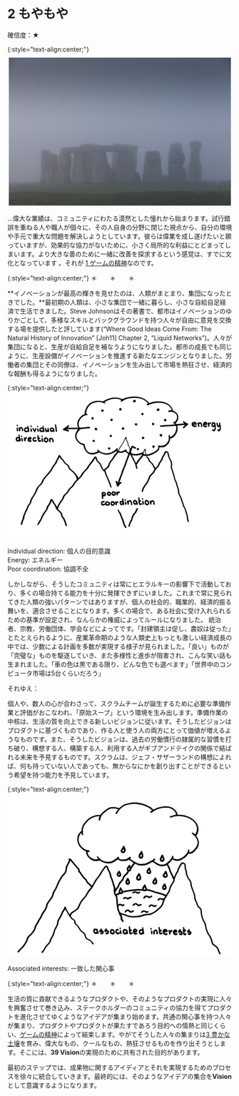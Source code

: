 # 2 もやもや

確信度：★

{:style="text-align:center;"}
![ch02_02_2_The_Mist1](Images/ch02_02_2_The_Mist1.png)

…偉大な業績は、コミュニティにわたる漠然とした憧れから始まります。試行錯誤を重ねる人や職人が個々に、その人自身の分野に閉じた視点から、自分の環境や手元で重大な問題を解決しようとしています。彼らは偉業を成し遂げたいと願っていますが、効果的な協力がないために、小さく局所的な利益にとどまってしまいます。より大きな善のために一緒に改善を探求するという感覚は、すでに文化となっています 。それが [1 ゲームの精神](ch01_01_1_The_Spirit_of_the_Game.md)なのです。

{:style="text-align:center;"}
＊　　＊　　＊

**イノベーションが最高の輝きを見せたのは、人類がまとまり、集団になったときでした。**最初期の人類は、小さな集団で一緒に暮らし、小さな自給自足経済で生活できました。Steve Johnsonはその著書で、都市はイノベーションのゆりかごとして、多様なスキルとバックグラウンドを持つ人々が自由に意見を交換する場を提供したと評しています(“Where Good Ideas Come From: The Natural History of Innovation” [Joh11] Chapter 2, “Liquid Networksˮ)。人々が集団になると、生産が自給自足を補なうようになりました。都市の成長でも同じように、生産設備がイノベーションを推進する新たなエンジンとなりました。労働者の集団とその同僚は、イノベーションを生み出して市場を熱狂させ、経済的な報酬も得るようになりました。

{:style="text-align:center;"}
![ch02_02_2_The_Mist2](Images/ch02_02_2_The_Mist2.png)

Individual direction: 個人の目的意識<br>Energy: エネルギー<br>Poor coordination: 協調不全

しかしながら、そうしたコミュニティは常にヒエラルキーの影響下で活動しており、多くの場合持てる能力を十分に発揮できずにいました。これまで常に見られてきた人類の強いパターンではありますが、個人の社会的、職業的、経済的振る舞いを、適合させることになります。多くの場合で、ある社会に受け入れられるための基準が設定され、なんらかの権威によってルールになりました。 統治者、宗教、労働団体、学会などによってです。「封建領主は促し、農奴は従った」とたとえられるように、産業革命期のような人類史上もっとも激しい経済成長の中では、少数による計画を多数が実現する様子が見られました。「良い」ものが「完璧な」ものを駆逐していき、また多様性と進歩が阻害され、こんな笑い話も生まれました。「車の色は黒である限り、どんな色でも選べます」「世界中のコンピュータ市場は5台くらいだろう」

それゆえ：

個人や、数人の心が合わさって、スクラムチームが誕生するために必要な準備作業と評価がおこなわれ、「原始スープ」という環境を生み出します。準備作業の中核は、生活の質を向上できる新しいビジョンに従います。そうしたビジョンはプロダクトに基づくものであり、作る人と使う人の両方にとって価値が増えるようなものです。また、そうしたビジョンは、過去の労働慣行の隷属的な習慣を打ち破り、構想する人、構築する人、利用する人がギブアンドテイクの関係で結ばれる未来を予見するものです。スクラムは、ジェフ・サザーランドの構想によれば、何も持っていない人であっても、無からなにかを創り出すことができるという希望を持つ能力を予見しています。

{:style="text-align:center;"}
![ch02_02_2_The_Mist3](Images/ch02_02_2_The_Mist3.png)

Associated interests: 一致した関心事

{:style="text-align:center;"}
＊　　＊　　＊

生活の質に貢献できるようなプロダクトや、そのようなプロダクトの実現に人々を興奮させて巻き込み、ステークホルダーのコミュニティの協力を得てプロダクトを進化させてゆくようなアイデアが集まり始めます。共通の関心事を持つ人々が集まり、プロダクトやプロダクトが果たすであろう目的への情熱と同じくらい、[ゲームの精神](ch01_01_1_The_Spirit_of_the_Game.md)によって結束します。やがてそうした人々の集まりは[3 豊かな土壌](ch02_03_3_Fertile_Soil.md)を育み、偉大なもの、クールなもの、熱狂させるものを作り出そうとします。そこには、**39 Vision**の実現のために共有された目的があります。

最初のステップでは、成果物に関するアイディアとそれを実現するためのプロセスを徐々に統合していきます。最終的には、そのようなアイデアの集合を**Vision**として意識するようになります。


